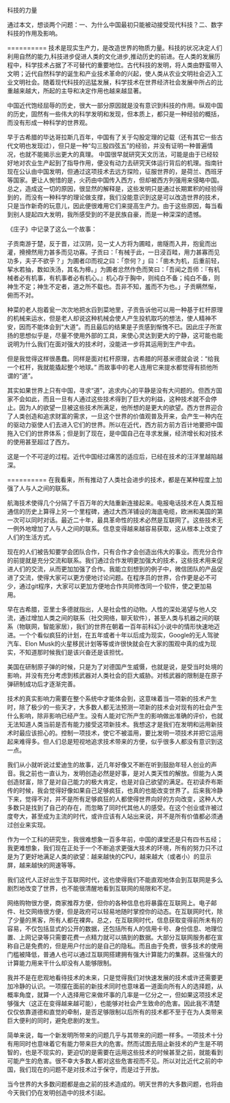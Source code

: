 科技的力量

通过本文，想谈两个问题：一、为什么中国最初只能被动接受现代科技？二、数字科技的作用及影响。

==========
技术是现实生产力，是改造世界的物质力量。科技的状况决定人们利用自然的能力,科技进步促进人类的文化进步,推动历史的前进。在人类的发展历程中，科学技术占据了不可替代的重要地位。古代科技的发明，将人类由野蛮带入文明；近代自然科学的诞生和产业技术革命的兴起，使人类从农业文明社会迈入工业文明社会。随着现代科技的迅猛发展，科学技术在世界经济社会发展中所占的比重越来越大，所起的主导和决定作用也越来越显著。

中国近代饱经屈辱的历史，很大一部分原因就是没有意识到科技的作用。纵观中国的历史，固然有一些伟大的科学发明和发现，但本质上，都只是一种经验的概括，而没有形成一种科学的世界观。

早于古希腊的毕达哥拉斯几百年，中国有了关于勾股定理的记载（还有其它一些古代文明也发现过），但只是一种“勾三股四弦五”的经验，并没有证明一种普遍情况，也就不能揭示出更大的真理。 中国很早就研究天文历法，可能是由于已经较好地对农业生产起到了指导作用，便没有动力去研究天体运行背后的机理。指南针现在公认由中国发明，但通过这项技术去远方探险，征服世界的，是荷兰、西班牙等国家。更让人惋惜的是，火药由中国传入西方，但却被西方列强用来侵略中国。总之，造成这一切的原因，很显然的解释是，这些发明只是通过长期累积的经验得到的，而没有一种科学的理论做支撑，我们没能意识到这是可以改造世界的技术，只是当作新奇的玩意儿，因此便很难用它们来提高生产力。由于这些原因，每当看到别人提起四大发明，我所感受到的不是民族自豪，而是一种深深的遗憾。

《庄子》中记录了这么一个故事：

子贡南游于楚，反于晋，过汉阴，见一丈人方将为圃畦，凿隧而入井，抱瓮而出灌，搰搰然用力甚多而见功寡。子贡曰：「有械于此，一日浸百畦，用力甚寡而见功多，夫子不欲乎？」为圃者卬而视之曰：「奈何？」曰：「凿木为机，后重前轻，挈水若抽，数如泆汤，其名为槔。」为圃者忿然作色而笑曰：「吾闻之吾师：『有机械者必有机事，有机事者必有机心。』机心存于胸中，则纯白不备；纯白不备，则神生不定；神生不定者，道之所不载也。吾非不知，羞而不为也。」子贡瞒然惭，俯而不对。

种菜的老人抱着瓮一次次地把水舀到菜地里，子贡告诉他可以用一种基于杠杆原理的机械来运水，但是老人却说这种机械会使人产生投机取巧的想法，使人精神不安，因而不能体会到“大道”。而且最后的结果是子贡感到惭愧不已。因此庄子所宣扬的思想似乎是，尽量不使用外部的工具，来使心灵达到更大的宁静，这可能也能说明为什么我们在面对强大的技术时，没能进一步将其运用到生产中去。

但是我觉得这样很愚蠢。同样是面对杠杆原理，古希腊的阿基米德就会说：“给我一个杠杆，我就能撬起整个地球。” 而故事中的老人连用它来提水都觉得有损他所谓的“道”。

其实如果世界上只有中国，寻求“道”，追求内心的平静是没有大问题的。但西方国家不会如此，而且一旦有人通过这些技术得到了巨大的利益，这种技术就不会停止。因为人的欲望一旦被这些技术所满足，他所想的是更大的欲望。西方世界迎合了人类创造和追求财富的需求，一旦这个世界的价值观普及开来，会产生一种内在的驱动力驱使人们去进入它们的世界。所以在近代，西方前方前方百计地要把中国拖入它们的世界体系；但是到了现在，是中国自己在寻求发展，经济增长和对技术的使用甚至超过了西方。

这是一个不可逆的过程。近代中国经过痛苦的适应后，已经在技术的汪洋里越陷越深。

==========
在我看来，所有推动了人类社会进步的技术，都是在某种程度上加强了人与人之间的联系。

航海技术使得几个分隔了千百万年的大陆重新连接起来。电报电话技术在人类互相通信的历史上算得上另一个里程碑，通过大西洋铺设的海底电缆，欧洲和美国的第一次可以同时对话。最近二十年，最具革命性的技术必然是互联网了。这些技术无一例外地增加了人与人之间的联系。信息变得越来越容易获取，这从根本上改变了人们的生活方式。

现在的人们被告知要学会团队合作，只有合作才会创造出伟大的事业。而充分合作的前提就是充分交流和联系。我们通过合作发明更加强大的技术，这些技术用来促进人们的交流，从而更加加强了合作。我能立刻想到的例子中，微信团队的产品促进了交流，使得大家可以更方便地讨论问题。在程序员的世界，合作更是必不可少，通过git程序，大家可以更加方便地合作共同修改同一个软件，使之更加易用。

早在古希腊，亚里士多德就指出，人是社会性的动物。人性的深处渴望与他人交流，通过增加人类之间的联系（社交网络，聊天软件），甚至人类与机器之间的联系（物联网，智能家居），我们的世界在朝着一百年前科幻小说中的情形快速地迈进。一个个看似疯狂的计划，在五年或者十年以后成为现实，Google的无人驾驶汽车、Elon Musk的火星移民计划等等或许很快就会在大家的围观中真的成为现实，不知道那时候我们是该兴奋还是该担忧。

美国在研制原子弹的时候，只是为了对德国产生威慑，也就是说，是受当时处境的影响，并没有充分考虑到核武器对人类社会的巨大威胁。对核武器的限制是在原子弹研制成功后才逐渐完善。

技术的真实影响力需要在整个系统中才能体会到，这意味着当一项新的技术产生时，除了极少的一些天才，大多数人都无法预测一项新的技术会对现有的社会产生什么影响，除非影响已经产生。没有人能对它所产生的影响做出准确的评价，也就无法知道人类当前是否有能力接受这项新技术。我想这才是我们在发明和运用新技术时最应该担心的。控制一项技术，使它不被滥用，要比发明一项技术并把它运用起来难得多。但人们总是短视地追求技术带来的方便，似乎很多人都没有意识到这一点。

我们从小就听说过爱迪生的故事，近几年好像又不断在听到鼓励年轻人创业的声音。我之前也一直认为，发明创造必然是好事，是对人类天性的解放。但能为人类创造财富，除了是对自己能力的极大肯定，也是对自己欲望的满足。在初读乔布斯传的时候，我会觉得好像如果自己足够疯狂，也真的也能改变世界了。后来我冷静下来，觉得不对，并不是所有足够疯狂的人都使得世界向好的方向改变，这种人大多数只是找到了自己的存在，而忽略了同时代其他人的感受。在这个创业或许被过度夸大，甚至成为主流的时代，或许应该有人站出来说，并不是所有价值都必须通过创业来实现。

作为一个工科的研究生，我很难想象一百多年前，中国的课堂还是只有四书五经；我更难想象，我们现在正处于一个不断追求更强大技术的环境，所有的努力只不过是为了更好地满足人类的欲望：越来越快的CPU，越来越大（或者小）的显示屏，越来越快的网速等等。

我们这代人正好出生于互联网时代，这也使得我们不能直观地体会到互联网是多么剧烈地改变了世界，也不能很清醒地看到互联网的局限和不足。

网络购物很方便，商家推荐方便，但你的各种信息也将暴露在互联网上。电子邮件、社交网络很方便，但是政府可以轻易地随时掌控你的动态。在互联网时代，除了少量的黑客，所有人都在裸奔。总之，在互联网时代，信息获取变得前所未有的容易，不仅包括显式的公开的数据，还包括所有人的信用卡号、身份信息、地理位置、上网记录等只需要花费一点精力就可以搞到的数据。大部分互联网服务都在宣称自己是免费的，但是用户付出的是自己的隐私。而且由于免费，很多技术的使用门槛被降低，普通人也可以通过互联网搭建拥有强大计算能力的集群。这些强大的计算能力用来干什么却没有人能够限制。

我并不是在悲观地看待技术的未来，只是觉得我们对快速发展的技术或许还需要更加冷静的认识。一项摆在面前的新技术同时也意味着一道面向所有人的选择题，从概率角度，就算一个人选择用它来做坏事的几率是一亿分之一，但如果这项技术足够强大（这正在变得越来越可能），也能够对社会产生致命的危害。因此我不清楚仅仅依靠道德和直觉的牵制，是否足够限制以后所有的技术都不至于在为人类带来巨大便利的同时，避免悲剧的发生。

简单来说，每一个新发明所带来的问题几乎与其带来的问题一样多。一项技术十分有用同时也意味着它有能力带来巨大的危害。然而试图去阻止新技术的产生是不明智的，也是不现实的，更迫切的是需要在运用这些技术的时候甚至之前，就能看到可能产生的危害。很不幸大多数人都对这些危害视而不见。所以对比近代之前的中国，我们现在的问题不是对技术过于保守，而是过于开放。

当今世界的大多数问题都是由之前的技术造成的。明天世界的大多数问题，也将由今天我们仍在发明创造中的技术引起。
